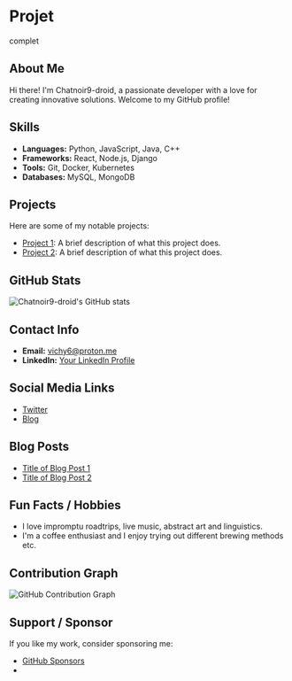 # Projet
complet
## About Me
Hi there! I'm Chatnoir9-droid, a passionate developer with a love for creating innovative solutions. Welcome to my GitHub profile!

## Skills
- **Languages:** Python, JavaScript, Java, C++
- **Frameworks:** React, Node.js, Django
- **Tools:** Git, Docker, Kubernetes
- **Databases:** MySQL, MongoDB

## Projects
Here are some of my notable projects:
- [Project 1](https://github.com/Chatnoir9-droid/project1): A brief description of what this project does.
- [Project 2](https://github.com/Chatnoir9-droid/project2): A brief description of what this project does.

## GitHub Stats
![Chatnoir9-droid's GitHub stats](https://github-readme-stats.vercel.app/api?username=Chatnoir9-droid&show_icons=true&theme=radical)

## Contact Info
- **Email:** [vichy6@proton.me](mailto:your-email@example.com)
- **LinkedIn:** [Your LinkedIn Profile](https://www.linkedin.com/in/robert-hodgkiss/)

## Social Media Links
- [Twitter](https://x.com/vichywater)
- [Blog](https://yourblog.com)

## Blog Posts
- [Title of Blog Post 1](https://yourblog.com/post1)
- [Title of Blog Post 2](https://yourblog.com/post2)

## Fun Facts / Hobbies
- I love impromptu roadtrips, live music, abstract art and linguistics.
- I'm a coffee enthusiast and I enjoy trying out different brewing methods etc.

## Contribution Graph
![GitHub Contribution Graph](https://activity-graph.herokuapp.com/graph?username=Chatnoir9-droid&theme=react-dark)

## Support / Sponsor
If you like my work, consider sponsoring me:
- [GitHub Sponsors](https://github.com/sponsors/Chatnoir9-droid)
- 
